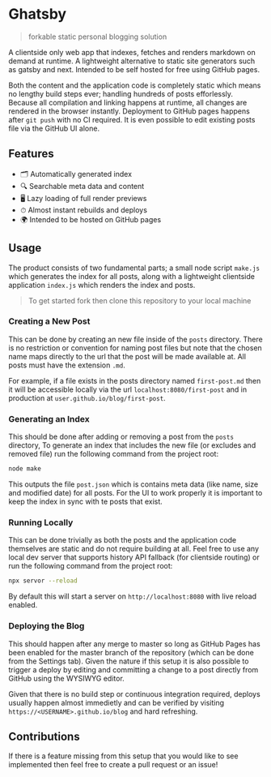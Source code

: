 # Ghatsby

> forkable static personal blogging solution

A clientside only web app that indexes, fetches and renders markdown on demand at runtime. A lightweight alternative to static site generators such as gatsby and next. Intended to be self hosted for free using GitHub pages.

Both the content and the application code is completely static which means no lengthy build steps ever; handling hundreds of posts efforlessly. Because all compilation and linking happens at runtime, all changes are rendered in the browser instantly. Deployment to GitHub pages happens after `git push` with no CI required. It is even possible to edit existing posts file via the GitHub UI alone.

## Features

- 🗂 Automatically generated index
- 🔍 Searchable meta data and content
- 🖥 Lazy loading of full render previews
- ⏱ Almost instant rebuilds and deploys
- 🌍 Intended to be hosted on GitHub pages

## Usage

The product consists of two fundamental parts; a small node script `make.js` which generates the index for all posts, along with a lightweight clientside application `index.js` which renders the index and posts.

> To get started fork then clone this repository to your local machine

### Creating a New Post

This can be done by creating an new file inside of the `posts` directory. There is no restriction or convention for naming post files but note that the chosen name maps directly to the url that the post will be made available at. All posts must have the extension `.md`.

For example, if a file exists in the posts directory named `first-post.md` then it will be accessible locally via the url `localhost:8080/first-post` and in production at `user.github.io/blog/first-post`.

### Generating an Index

This should be done after adding or removing a post from the `posts` directory, To generate an index that includes the new file (or excludes and removed file) run the following command from the project root:

```bash
node make
```

This outputs the file `post.json` which is contains meta data (like name, size and modified date) for all posts. For the UI to work properly it is important to keep the index in sync with te posts that exist.

### Running Locally

This can be done trivially as both the posts and the application code themselves are static and do not require building at all. Feel free to use any local dev server that supports history API fallback (for clientside routing) or run the following command from the project root:

```bash
npx servor --reload
```

By default this will start a server on `http://localhost:8080` with live reload enabled.

### Deploying the Blog

This should happen after any merge to master so long as GitHub Pages has been enabled for the master branch of the repository (which can be done from the Settings tab). Given the nature if this setup it is also possible to trigger a deploy by editing and committing a change to a post directly from GitHub using the WYSIWYG editor.

Given that there is no build step or continuous integration required, deploys usually happen almost immedietly and can be verified by visiting `https://<USERNAME>.github.io/blog` and hard refreshing.

## Contributions

If there is a feature missing from this setup that you would like to see implemented then feel free to create a pull request or an issue!
